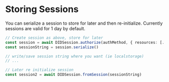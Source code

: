 # Storing Sessions

You can serialize a session to store for later and then re-initialize. Currently sessions are valid
for 1 day by default.

```ts
// Create session as above, store for later
const session = await DIDSession.authorize(authMethod, { resources: [...]})
const sessionString = session.serialize()

// write/save session string where you want (ie localstorage)
// ...

// Later re initialize session
const session2 = await DIDSession.fromSession(sessionString)
```